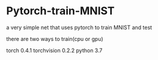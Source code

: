 # Pytorch-train-MNIST
a very simple net that uses pytorch to train MNIST and test 

there are two ways to train(cpu or gpu)

torch 0.4.1
torchvision 0.2.2
python 3.7

